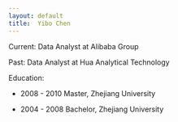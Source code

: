 ```yaml
---
layout: default
title:  Yibo Chen
---
```


Current: Data Analyst at Alibaba Group

Past: Data Analyst at Hua Analytical Technology

Education:

 -  2008 - 2010   Master, Zhejiang University

 -  2004 - 2008   Bachelor, Zhejiang University